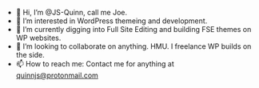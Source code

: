 - 👋 Hi, I’m @JS-Quinn, call me Joe.
- 👀 I’m interested in WordPress themeing and development.
- 🌱 I’m currently digging into Full Site Editing and building FSE themes on WP websites. 
- 💞️ I’m looking to collaborate on anything. HMU. I freelance WP builds on the side.
- 📫 How to reach me: Contact me for anything at quinnjs@protonmail.com

<!---
JS-Quinn/JS-Quinn is a ✨ special ✨ repository because its `README.md` (this file) appears on your GitHub profile.
You can click the Preview link to take a look at your changes.
--->
